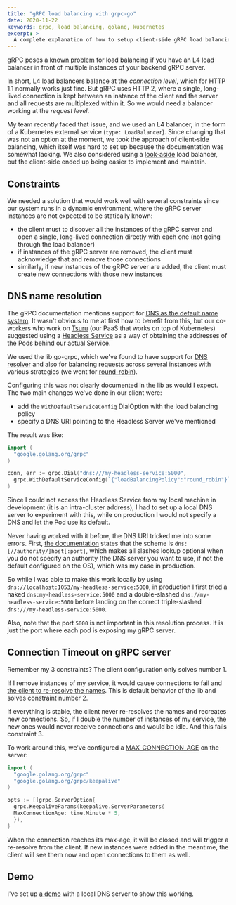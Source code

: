 ```yaml
---
title: "gRPC load balancing with grpc-go"
date: 2020-11-22
keywords: grpc, load balancing, golang, kubernetes
excerpt: >
  A complete explanation of how to setup client-side gRPC load balancing using a DNS naming system.
---
```


gRPC poses a [known problem](https://kubernetes.io/blog/2018/11/07/grpc-load-balancing-on-kubernetes-without-tears/) for load balancing if you have an L4 load balancer in front of multiple instances of your backend gRPC server.

In short, L4 load balancers balance at the _connection level_, which for HTTP 1.1 normally works just fine. But gRPC uses HTTP 2, where a single, long-lived connection is kept between an instance of the client and the server and all requests are multiplexed within it. So we would need a balancer working at the _request level_.

My team recently faced that issue, and we used an L4 balancer, in the form of a Kubernetes external service (`type: LoadBalancer`). Since changing that was not an option at the moment, we took the approach of client-side balancing, which itself was hard to set up because the documentation was somewhat lacking. We also considered using a [look-aside](https://grpc.io/blog/grpc-load-balancing/#lookaside-load-balancing) load balancer, but the client-side ended up being easier to implement and maintain.

## Constraints

We needed a solution that would work well with several constraints since our system runs in a dynamic environment, where the gRPC server instances are not expected to be statically known:
- the client must to discover all the instances of the gRPC server and open a single, long-lived connection directly with each one (not going through the load balancer)
- if instances of the gRPC server are removed, the client must acknowledge that and remove those connections
- similarly, if new instances of the gRPC server are added, the client must create new connections with those new instances

## DNS name resolution

The gRPC documentation mentions support for [DNS as the default name system](https://github.com/grpc/grpc/blob/master/doc/naming.md). It wasn't obvious to me at first how to benefit from this, but our co-workers who work on [Tsuru](https://github.com/tsuru/tsuru) (our PaaS that works on top of Kubernetes) suggested using a [Headless Service](https://kubernetes.io/docs/concepts/services-networking/service/#headless-services) as a way of obtaining the addresses of the Pods behind our actual Service.

We used the lib go-grpc, which we've found to have support for [DNS resolver](https://github.com/grpc/grpc-go/blob/master/internal/resolver/dns/dns_resolver.go) and also for balancing requests across several instances with various strategies (we went for [round-robin](https://github.com/grpc/grpc-go/blob/master/balancer/roundrobin/roundrobin.go)).

Configuring this was not clearly documented in the lib as would I expect. The two main changes we've done in our client were:
- add the `WithDefaultServiceConfig` DialOption with the load balancing policy
- specify a DNS URI pointing to the Headless Server we've mentioned

The result was like:
```go
import (
  "google.golang.org/grpc"
)

conn, err := grpc.Dial("dns:///my-headless-service:5000",
  grpc.WithDefaultServiceConfig(`{"loadBalancingPolicy":"round_robin"}`),
)
```

Since I could not access the Headless Service from my local machine in development (it is an intra-cluster address), I had to set up a local DNS server to experiment with this, while on production I would not specify a DNS and let the Pod use its default.

Never having worked with it before, the DNS URI tricked me into some errors. First, [the documentation](https://github.com/grpc/grpc/blob/master/doc/naming.md) states that the scheme is `dns:[//authority/]host[:port]`, which makes all slashes lookup optional when you do not specify an authority (the DNS server you want to use, if not the default configured on the OS), which was my case in production.

So while I was able to make this work locally by using `dns://localhost:1053/my-headless-service:5000`, in production I first tried a naked `dns:my-headless-service:5000` and a double-slashed `dns://my-headless-service:5000` before landing on the correct triple-slashed `dns:///my-headless-service:5000`.

Also, note that the port `5000` is not important in this resolution process. It is just the port where each pod is exposing my gRPC server.

## Connection Timeout on gRPC server

Remember my 3 constraints? The client configuration only solves number 1.

If I remove instances of my service, it would cause connections to fail and [the client to re-resolve the names](https://github.com/grpc/grpc-go/issues/3170#issuecomment-552517779). This is default behavior of the lib and solves constraint number 2.

If everything is stable, the client never re-resolves the names and recreates new connections. So, if I double the number of instances of my service, the new ones would never receive connections and would be idle. And this fails constraint 3.

To work around this, we've configured a [MAX_CONNECTION_AGE](https://github.com/grpc/proposal/blob/master/A9-server-side-conn-mgt.md) on the server:
```go
import (
  "google.golang.org/grpc"
  "google.golang.org/grpc/keepalive"
)

opts := []grpc.ServerOption{
  grpc.KeepaliveParams(keepalive.ServerParameters{
  MaxConnectionAge: time.Minute * 5,
  }),
}
```

When the connection reaches its max-age, it will be closed and will trigger a re-resolve from the client. If new instances were added in the meantime, the client will see them now and open connections to them as well.

## Demo

I've set up [a demo](https://github.com/rafaeleyng/rafaeleyng.github.io/blob/dev/examples/grpc-load-balancing/README.md) with a local DNS server to show this working.
